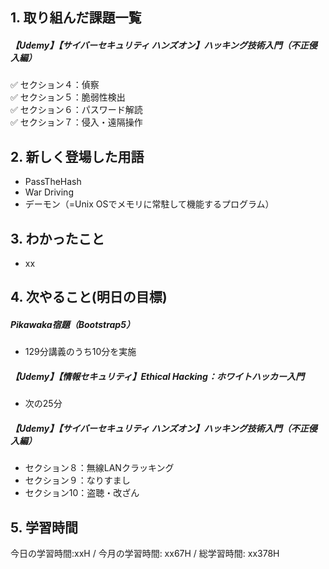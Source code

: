 ## 1. 取り組んだ課題一覧
##### 【Udemy】【サイバーセキュリティ ハンズオン】ハッキング技術入門（不正侵入編）
✅ セクション４：偵察  
✅ セクション５：脆弱性検出  
✅ セクション６：パスワード解読  
✅ セクション７：侵入・遠隔操作  

## 2. 新しく登場した用語
- PassTheHash
- War Driving
- デーモン（=Unix OSでメモリに常駐して機能するプログラム）

## 3. わかったこと
- xx

## 4. 次やること(明日の目標) 
##### Pikawaka宿題（Bootstrap5）
- 129分講義のうち10分を実施
  
##### 【Udemy】【情報セキュリティ】Ethical Hacking：ホワイトハッカー入門
- 次の25分

##### 【Udemy】【サイバーセキュリティ ハンズオン】ハッキング技術入門（不正侵入編）
- セクション８：無線LANクラッキング
- セクション９：なりすまし
- セクション10：盗聴・改ざん

## 5. 学習時間
今日の学習時間:xxH / 今月の学習時間: xx67H / 総学習時間: xx378H　
